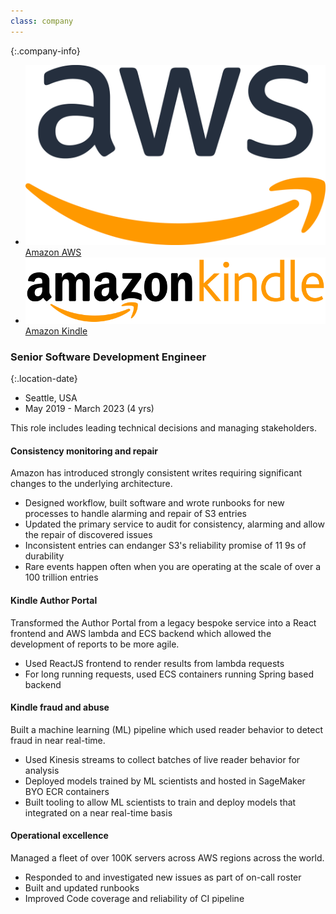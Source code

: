 ```yaml
---
class: company
---
```

{:.company-info}
- [![AWS Logo](images/aws.png) Amazon AWS](https://aws.amazon.com/)
- [![Kindle Logo](images/kindle.svg) Amazon Kindle](https://kdp.amazon.com/)

### Senior Software Development Engineer

{:.location-date}
- Seattle, USA
- May 2019 - March 2023 (4 yrs)

This role includes leading  technical decisions and managing stakeholders.

#### Consistency monitoring and repair
Amazon has introduced strongly consistent writes requiring significant changes to the underlying architecture.
*   Designed workflow, built software and wrote runbooks for new processes to handle alarming and repair of S3 entries
*   Updated the primary service to audit for consistency, alarming and allow the repair of discovered issues
*   Inconsistent entries can endanger S3's reliability promise of 11 9s of durability
*   Rare events happen often when you are operating at the scale of over a 100 trillion entries

#### Kindle Author Portal
Transformed the Author Portal from a legacy bespoke service into a React frontend and AWS lambda and ECS backend which allowed the development of reports to be more agile.
*   Used ReactJS frontend to render results from lambda requests
*   For long running requests, used ECS containers running Spring based backend

#### Kindle fraud and abuse
Built a machine learning (ML) pipeline which used reader behavior to detect fraud in near real-time.
*   Used Kinesis streams to collect batches of live reader behavior for analysis
*   Deployed models trained by ML scientists and hosted in SageMaker BYO ECR containers
*   Built tooling to allow ML scientists to train and deploy models that integrated on a near real-time basis

#### Operational excellence
Managed a fleet of over 100K servers across AWS regions across the world.
*   Responded to and investigated new issues as part of on-call roster
*   Built and updated runbooks
*   Improved Code coverage and reliability of CI pipeline
